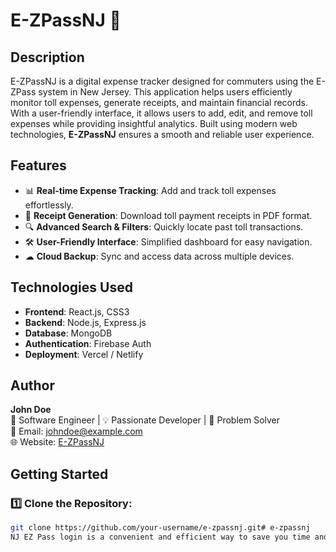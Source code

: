 # E-ZPassNJ 🚗

## Description

E-ZPassNJ is a digital expense tracker designed for commuters using the E-ZPass system in New Jersey. This application helps users efficiently monitor toll expenses, generate receipts, and maintain financial records. With a user-friendly interface, it allows users to add, edit, and remove toll expenses while providing insightful analytics. Built using modern web technologies, **E-ZPassNJ** ensures a smooth and reliable user experience.

## Features

- 📊 **Real-time Expense Tracking**: Add and track toll expenses effortlessly.
- 🧾 **Receipt Generation**: Download toll payment receipts in PDF format.
- 🔍 **Advanced Search & Filters**: Quickly locate past toll transactions.
- 🛠 **User-Friendly Interface**: Simplified dashboard for easy navigation.
- ☁ **Cloud Backup**: Sync and access data across multiple devices.

## Technologies Used

- **Frontend**: React.js, CSS3
- **Backend**: Node.js, Express.js
- **Database**: MongoDB
- **Authentication**: Firebase Auth
- **Deployment**: Vercel / Netlify

## Author

**John Doe**  
🚀 Software Engineer | 💡 Passionate Developer | 🎯 Problem Solver  
📧 Email: johndoe@example.com  
🌐 Website: [E-ZPassNJ](https://e-zpassnj.com)  

## Getting Started

### 1️⃣ Clone the Repository:
```sh
git clone https://github.com/your-username/e-zpassnj.git# e-zpassnj
NJ EZ Pass login is a convenient and efficient way to save you time and money while traveling across New Jersey. Whether you’re a daily commuter or a frequent traveler, having an NJ EZ Pass ensures you can breeze through tolls without stopping to pay.

